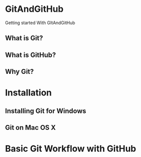 # GitAndGitHub
Getting started With GItAndGitHub

## What is Git?
## What is GitHub?
## Why Git?

# Installation
## Installing Git for Windows
## Git on Mac OS X

# Basic Git Workflow with GitHub

